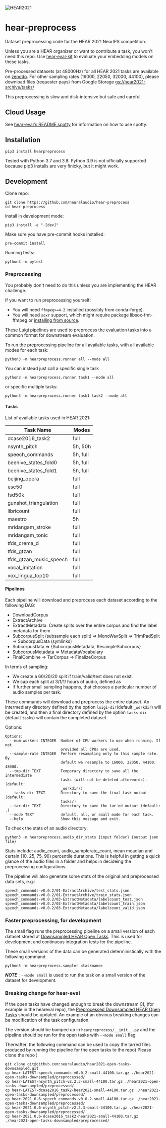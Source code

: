 ![HEAR2021](https://neuralaudio.ai/assets/img/hear-header-sponsor.jpg)
# hear-preprocess

Dataset preprocessing code for the HEAR 2021 NeurIPS competition.

Unless you are a HEAR organizer or want to contribute a task,
you won't need this repo. Use
[hear-eval-kit](https://github.com/neuralaudio/hear-eval-kit/) to
evaluate your embedding models on these tasks. 

Pre-processed datasets (at 48000Hz) for all HEAR 2021 tasks are available on
[zenodo](https://doi.org/10.5281/zenodo.5802571). For other sampling rates
(16000, 22050, 32000, 44100), please download
files (requester pays) from Google Storage
[gs://hear2021-archive/tasks/](https://console.cloud.google.com/storage/browser/hear2021-archive/tasks)

This preprocessing is slow and disk-intensive but safe and careful.

## Cloud Usage

See [hear-eval's
README.spotty](https://github.com/neuralaudio/hear-eval-kit/blob/main/README.spotty.md)
for information on how to use spotty.

## Installation

```
pip3 install hearpreprocess
```

Tested with Python 3.7 and 3.8. Python 3.9 is not officially supported
because pip3 installs are very finicky, but it might work.

## Development

Clone repo:
```
git clone https://github.com/neuralaudio/hear-preprocess
cd hear-preprocess
```

Install in development mode:
```
pip3 install -e ".[dev]"
```

Make sure you have pre-commit hooks installed:
```
pre-commit install
```

Running tests:
```
python3 -m pytest
```

### Preprocessing

You probably don't need to do this unless you are implementing the
HEAR challenge.

If you want to run preprocessing yourself:
* You will need `ffmpeg>=4.2` installed (possibly from conda-forge).
* You will need `soxr` support, which might require package
libsox-fmt-ffmpeg or [installing from
source](https://github.com/neuralaudio/hear-eval-kit/issues/156#issuecomment-893151305).

These Luigi pipelines are used to preprocess the evaluation tasks
into a common format for downstream evaluation.

To run the preprocessing pipeline for all available tasks, with all
available modes for each task:
```
python3 -m hearpreprocess.runner all --mode all
``` 

You can instead just call a specific single task
```
python3 -m hearpreprocess.runner task1 --mode all
```
or specific multiple tasks:
```
python3 -m hearpreprocess.runner task1 task2 --mode all
```

#### Tasks
List of available tasks used in HEAR 2021:

| Task Name                 | Modes        |
|---------------------------|--------------|
| dcase2016_task2         | full       |
| nsynth_pitch            | 5h, 50h  |
| speech_commands         | 5h, full |
| beehive_states_fold0    | 5h, full |
| beehive_states_fold1    | 5h, full |
| beijing_opera           | full       |
| esc50                   | full       |
| fsd50k                  | full       |
| gunshot_triangulation   | full       |
| libricount              | full       |
| maestro                 | 5h         |
| mridangam_stroke        | full       |
| mridangam_tonic         | full       |
| tfds_crema_d            | full       |
| tfds_gtzan              | full       |
| tfds_gtzan_music_speech | full       |
| vocal_imitation         | full       |
| vox_lingua_top10        | full       |




#### Pipelines
Each pipeline will download and preprocess each dataset according
to the following DAG:
* DownloadCorpus
* ExtractArchive
* ExtractMetadata: Create splits over the entire corpus and find
the label metadata for them.
* SubcorpusSplit (subsample each split) => MonoWavSplit => TrimPadSplit => SubcorpusData (symlinks)
* SubcorpusData => {SubcorpusMetadata, ResampleSubcorpus}
* SubcorpusMetadata => MetadataVocabulary
* FinalCombine => TarCorpus => FinalizeCorpus

In terms of sampling:
* We create a 60/20/20 split if train/valid/test does not exist.
* We cap each split at 3/1/1/ hours of audio, defined as
* If further small sampling happens, that chooses a particular
number of audio samples per task.

These commands will download and preprocess the entire dataset. An
intermediary directory defined by the option `luigi-dir`(default
`_workdir`) will be created, and then a final directory defined by
the option `tasks-dir` (default `tasks`) will contain the completed
dataset.

Options:
```
Options:
  --num-workers INTEGER  Number of CPU workers to use when running. If not
                         provided all CPUs are used.
  --sample-rate INTEGER  Perform resampling only to this sample rate. By
                         default we resample to 16000, 22050, 44100, 48000.
  --tmp-dir TEXT         Temporary directory to save all the intermediate
                         tasks (will not be deleted afterwords). (default:
                         _workdir/)
  --tasks-dir TEXT       Directory to save the final task output (default:
                         tasks/)
  --tar-dir TEXT         Directory to save the tar'ed output (default: .)
  --mode TEXT            default, all, or small mode for each task.
  --help                 Show this message and exit.
```

To check the stats of an audio directory:
```
python3 -m hearpreprocess.audio_dir_stats {input folder} {output json file}
```
Stats include: audio_count, audio_samplerate_count, mean meadian
and certain (10, 25, 75, 90) percentile durations.  This is helpful
in getting a quick glance of the audio files in a folder and helps
in decideing the preprocessing configurations.

The pipeline will also generate some stats of the original and
preprocessed data sets, e.g.:
```
speech_commands-v0.0.2/01-ExtractArchive/test_stats.json
speech_commands-v0.0.2/01-ExtractArchive/train_stats.json
speech_commands-v0.0.2/03-ExtractMetadata/labelcount_test.json
speech_commands-v0.0.2/03-ExtractMetadata/labelcount_train.json
speech_commands-v0.0.2/03-ExtractMetadata/labelcount_valid.json
```

### Faster preprocessing, for development

The small flag runs the preprocessing pipeline on a small version
of each dataset stored at [Downsampled HEAR Open
Tasks](https://github.com/neuralaudio/hear2021-open-tasks-downsampled). This
is used for development and continuous integration tests for the
pipeline.

These small versions of the data can be generated
deterministically with the following command:
```
python3 -m hearpreprocess.sampler <taskname>
```

**_NOTE_** : `--mode small` is used to run the task on a
small version of the dataset for development.

### Breaking change for hear-eval

If the open tasks have changed enough to break the downstream CI,
(for example in the heareval repo), the [Preprocessed Downsampled HEAR Open
Tasks](https://github.com/neuralaudio/hear2021-open-tasks-downsampled/tree/main/preprocessed)
should be updated. An example of an obvious breaking changes can be modification of the task configuration.

The version should be bumped up in `hearpreprocess/__init__.py` and the pipeline should
be run for the open tasks with `--mode small` flag

Thereafter, the following command can be used to copy the tarred files produced by running the pipeline for the open tasks to the repo( Please clone the repo )

```
git clone git@github.com:neuralaudio/hear2021-open-tasks-downsampled.git
cp hear-LATEST-speech_commands-v0.0.2-small-44100.tar.gz ./hear2021-open-tasks-downsampled/preprocessed/
cp hear-LATEST-nsynth_pitch-v2.2.3-small-44100.tar.gz ./hear2021-open-tasks-downsampled/preprocessed/
cp hear-LATEST-dcase2016_task2-hear2021-small-44100.tar.gz ./hear2021-open-tasks-downsampled/preprocessed/
cp hear-2021.0.6-speech_commands-v0.0.2-small-44100.tar.gz ./hear2021-open-tasks-downsampled/preprocessed/
cp hear-2021.0.6-nsynth_pitch-v2.2.3-small-44100.tar.gz ./hear2021-open-tasks-downsampled/preprocessed/
cp hear-2021.0.6-dcase2016_task2-hear2021-small-44100.tar.gz ./hear2021-open-tasks-downsampled/preprocessed/
```
